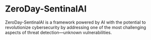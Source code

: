 # ZeroDay-SentinalAI
ZeroDay-SentinalAI is a framework powered by AI with the potential to revolutionize cybersecurity by addressing one of the most challenging aspects of threat detection—unknown vulnerabilities.
